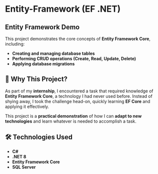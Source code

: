 # Entity-Framework (EF .NET)
## Entity Framework Demo

This project demonstrates the core concepts of **Entity Framework Core**, including:

- **Creating and managing database tables**
- **Performing CRUD operations (Create, Read, Update, Delete)**
- **Applying database migrations**

## 📌 Why This Project?

As part of my **internship**, I encountered a task that required knowledge of **Entity Framework Core**, a technology I had never used before. Instead of shying away, I took the challenge head-on, quickly learning **EF Core** and applying it effectively. 

This project is a **practical demonstration** of how I can **adapt to new technologies** and learn whatever is needed to accomplish a task.

## 🛠️ Technologies Used

- **C#**
- **.NET 8**
- **Entity Framework Core**
- **SQL Server**
